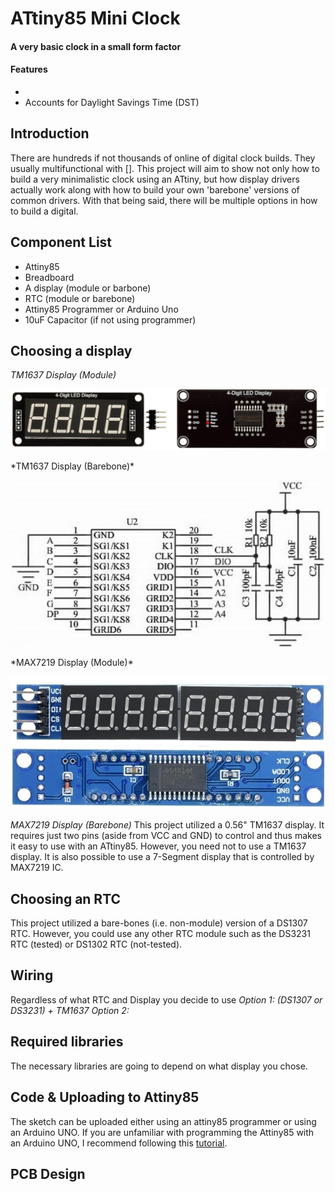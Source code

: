 # ATtiny85 Mini Clock
#### A very basic clock in a small form factor 
#### Features
+ 
+ Accounts for Daylight Savings Time (DST)
## Introduction
There are hundreds if not thousands of online of digital clock builds. They usually multifunctional with [].
This project will aim to show not only how to build a very minimalistic clock using an ATtiny, but how display drivers actually work along with how to build your own 'barebone' versions of common drivers. With that being said, there will be multiple options in how to build a digital.
## Component List
+ Attiny85
+ Breadboard
+ A display (module or barbone)
+ RTC (module or barebone)
+ Attiny85 Programmer or Arduino Uno
+ 10uF Capacitor (if not using programmer)

## Choosing a display
*TM1637 Display (Module)*
<p align="center">
  <img src="https://github.com/NeonVulture/Arduino-Projects/blob/main/ATtiny85-Mini-Clock/Assets/Supplemental_Images/TM1637_Display_Module.jpg?raw=true" alt="TM1637 Module"/>
</p>
*TM1637 Display (Barebone)*
<p align="center">
  <img src="https://github.com/NeonVulture/Arduino-Projects/blob/main/ATtiny85-Mini-Clock/Assets/Supplemental_Images/TM1637_IC_Driver.jpg?raw=true" alt="TM1637 Driver"/>
</p>
*MAX7219 Display (Module)*
<p align="center">
  <img src="https://github.com/NeonVulture/Arduino-Projects/blob/main/ATtiny85-Mini-Clock/Assets/Supplemental_Images/MAX7219_7-Seg_Front.jpg?raw=true" alt="MAX7219 Module (Front)"/>
  <img src="https://github.com/NeonVulture/Arduino-Projects/blob/main/ATtiny85-Mini-Clock/Assets/Supplemental_Images/MAX7219_7-Seg_Back.jpg?raw=true" alt="MAX7219 Module (Back)"/>
</p>

*MAX7219 Display (Barebone)*
This project utilized a 0.56" TM1637 display. It requires just two pins (aside from VCC and GND) to control and thus makes it easy to use with an ATtiny85. However, you need not to use a TM1637 display. It is also possible to use a 7-Segment display that is controlled by MAX7219 IC.
## Choosing an RTC
This project utilized a bare-bones (i.e. non-module) version of a DS1307 RTC. However, you could use any other RTC module such as the DS3231 RTC (tested) or DS1302 RTC (not-tested).
## Wiring
Regardless of what RTC and Display you decide to use 
*Option 1: (DS1307 or DS3231) + TM1637*
*Option 2:* 
## Required libraries
The necessary libraries are going to depend on what display you chose. 
## Code & Uploading to Attiny85
The sketch can be uploaded either using an attiny85 programmer or using an Arduino UNO. If you are unfamiliar with programming the Attiny85 with an Arduino UNO, I recommend following this [tutorial](https://create.arduino.cc/projecthub/arjun/programming-attiny85-with-arduino-uno-afb829).

## PCB Design
